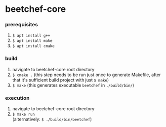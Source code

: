 # beetchef-core

### prerequisites

1. `$ apt install g++`
2. `$ apt install make`
3. `$ apt install cmake`

### build

1. navigate to beetchef-core root directory
2. `$ cmake .` (this step needs to be run just once to generate Makefile, after that it's sufficient build project with just `$ make`)
3. `$ make` (this generates executable `beetchef` in `./build/bin/`)


### execution

1. navigate to beetchef-core root directory
2. `$ make run`  
    (alternatively: `$ ./build/bin/beetchef`)

